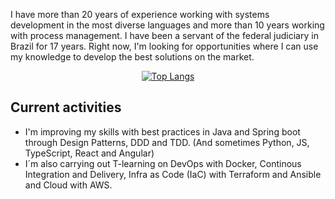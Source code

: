 I have more than 20 years of experience working with systems development in the most diverse languages and more than 10 years working with process management. I have been a servant of the federal judiciary in Brazil for 17 years. Right now, I'm looking for opportunities where I can use my knowledge to develop the best solutions on the market.

<div align="center">

[![Top Langs](https://github-readme-stats.vercel.app/api/top-langs/?username=uiratan&layout=compact)](https://github.com/uiratan/github-readme-stats)

</div>

## Current activities

- I'm improving my skills with best practices in Java and Spring boot through Design Patterns, DDD and TDD. (And sometimes Python, JS, TypeScript, React and Angular)
- I´m also carrying out T-learning on DevOps with Docker, Continous Integration and Delivery, Infra as Code (IaC) with Terraform and Ansible and Cloud with AWS.
